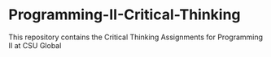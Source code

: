 # Programming-II-Critical-Thinking

This repository contains the Critical Thinking Assignments for Programming II at CSU Global
